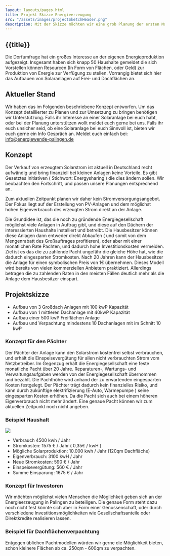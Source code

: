 ```yaml
---
layout: layouts/pages.html
title: Projekt Skizze Energieerzeugung
src: "/assets/images/projectSketchHeader.png"
description: Mit der Skizze möchten wir eine grob Planung der ersten Maßnahmen präsentieren.
---
```


## {{title}}

Die Dorfumfrage hat ein großes Interesse an der eigenen Energieproduktion aufgezeigt. Insgesamt haben sich knapp 50 Haushalte gemeldet die sich Vorstellen können Resourcen (In Form von Flächen, oder Geld) zur Produktion von Energie zur Verfügung zu stellen.
Vorrangig bietet sich hier das Aufbauen von Solaranlagen auf Frei- und Dachflächen an. 

## Aktueller Stand

Wir haben das im Folgenden beschriebene Konzept entworfen. Um das Konzept detaillierter zu Planen und zur Umsetzung zu bringen benötigen wir Unterstützung.
Falls ihr Interesse an einer Solaranlage bei euch habt, oder bei der Planung unterstützen wollt meldet euch gerne bei uns. 
Falls ihr euch unsicher seid, ob eine Solaranlage bei euch Sinnvoll ist, bieten wir euch gerne ein Info Gespräch an. Meldet euch einfach bei: info@energiewende-palingen.de

## Konzept

Der Verkauf von erzeugtem Solarstrom ist aktuell in Deutschland recht aufwändig und bring finanziell bei kleinen Anlagen keine Vorteile.
Es gibt Gesetztes Initiativen ( Stichwort: Energysharing ) die dies ändern sollen. Wir beobachten den Fortschritt, und passen unsere Planungen entsprechend an.

Zum aktuellen Zeitpunkt planen wir daher kein Stromversorgungsangebot. Der Fokus liegt auf der Erstellung von PV-Anlagen und dem möglichst hohen Eigenverbrauch des erzeugten Strom direkt an der Anlage.

Die Grundidee ist, das die noch zu gründende Energiegesellschaft möglichst viele Anlagen in Auftrag gibt, und diese auf den Dächern der interessierten Haushalte installiert und betreibt.
Die Hausbesitzer können diese Anlagen dann entweder direkt Abkaufen ( und somit von dem Mengenrabatt des Großauftrages profitieren), oder aber mit einer monatlichen Rate Pachten, und dadurch hohe Investitionskosten vermeiden. Ziel ist es das die zu zahlende Pacht ungefähr die gleiche Höhe hat, wie die dadurch eingesparten Stromkosten. 
Nach 20 Jahren kann der Hausbesitzer die Anlage für einen symbolischen Preis von 1€ übernehmen.
Dieses Modell wird bereits von vielen kommerziellen Anbietern praktiziert. Allerdings betragen die zu zahlenden Raten in den meisten Fällen deutlich mehr als die Anlage dem Hausbesitzer einspart. 

## Projektskizze

* Aufbau von 3 Großdach Anlagen mit 100 kwP Kapazität
* Aufbau von 1 mittleren Dachanlage mit 40kwP Kapazität
* Aufbau einer 500 kwP Freiflächen Anlage
* Aufbau und Verpachtung mindestens 10 Dachanlagen mit im Schnitt 10 kwP

### Konzept für den Pächter

Der Pächter der Anlage kann den Solarstrom kostenfrei selbst verbrauchen, und erhält die Einspeisevergütung für allen nicht verbrauchten Strom vom Netzbetreiber. Im Gegenzug erhält die Energiegesellschaft eine feste monatliche Pacht über 20 Jahre. Reparaturen-, Wartungs- und Verwaltungsaufgaben werden von der Energiegesellschaft übernommen und bezahlt.
Die Pachthöhe wird anhand der zu erwartenden eingesparten Kosten festgelegt. Der Pächter trägt dadurch kein finanzielles Risiko, und kann durch zukünftige elektrifizierung (E-Auto, Wärmepumpe ) seine eingesparten Kosten erhöhen. Da die Pacht sich auch bei einem höheren Eigenverbrauch nicht mehr ändert.
Eine genaue Pacht können wir zum aktuellen Zeitpunkt noch nicht angeben.

### Beispiel Haushalt

<div class="container">
    <div class=row>
        <div class="col">
            <image src="/assets/images/houseIcon.png" class="small-image">
        </div>
        <div class="col">
            <ul>
                <li>Verbrauch 4500 kwh / Jahr</li>
                <li>Stromkosten: 1575 € / Jahr ( 0,35€ / kwH )</li>
                <li>Mögliche Solarproduktion: 10.000 kwh / Jahr (120qm Dachfläche)</li>
                <li>Eigenverbrauch: 3100 kwH / Jahr</li>
                <li>Neue Stromkosten: 590 € / Jahr</li>
                <li>Einspeisevergütung: 560 € / Jahr</li>
                <li>Summe Einsparung: 1675 € / Jahr</li>
            </ul>
        </div>
    </div>
</div>

### Konzept für Investoren

Wir möchten möglichst vielen Menschen die Möglichkeit geben sich an der Energieerzeugung in Palingen zu beteiligen. Die genaue Form steht dazu noch nicht fest könnte sich aber in Form einer Genossenschaft, oder durch verschiedene Investitionsmöglichkeiten wie Gesellschaftsanteile oder Direktkredite realisieren lassen.

### Beispiel für Dachflächenverpachtung

Entgegen üblichen Pachtmodellen würden wir gerne die Möglichkeit bieten, schon kleinere Flächen ab ca. 250qm - 600qm zu verpachten.